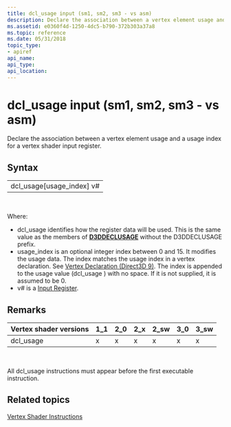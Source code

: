 ```yaml
---
title: dcl_usage input (sm1, sm2, sm3 - vs asm)
description: Declare the association between a vertex element usage and a usage index for a vertex shader input register.
ms.assetid: e0360f4d-1250-4dc5-b790-372b303a37a8
ms.topic: reference
ms.date: 05/31/2018
topic_type: 
- apiref
api_name: 
api_type: 
api_location: 
---
```


# dcl\_usage input (sm1, sm2, sm3 - vs asm)

Declare the association between a vertex element usage and a usage index for a vertex shader input register.

## Syntax



|                                |
|--------------------------------|
| dcl\_usage\[usage\_index\] v\# |



 

Where:

-   dcl\_usage identifies how the register data will be used. This is the same value as the members of [**D3DDECLUSAGE**](https://docs.microsoft.com/windows/desktop/direct3d9/d3ddeclusage) without the D3DDECLUSAGE prefix.
-   usage\_index is an optional integer index between 0 and 15. It modifies the usage data. The index matches the usage index in a vertex declaration. See [Vertex Declaration (Direct3D 9)](https://docs.microsoft.com/windows/desktop/direct3d9/vertex-declaration). The index is appended to the usage value (dcl\_usage ) with no space. If it is not supplied, it is assumed to be 0.
-   v\# is a [Input Register](dx9-graphics-reference-asm-vs-registers-input.md).

## Remarks



| Vertex shader versions | 1\_1 | 2\_0 | 2\_x | 2\_sw | 3\_0 | 3\_sw |
|------------------------|------|------|------|-------|------|-------|
| dcl\_usage             | x    | x    | x    | x     | x    | x     |



 

All dcl\_usage instructions must appear before the first executable instruction.

## Related topics

<dl> <dt>

[Vertex Shader Instructions](dx9-graphics-reference-asm-vs-instructions.md)
</dt> </dl>

 

 




